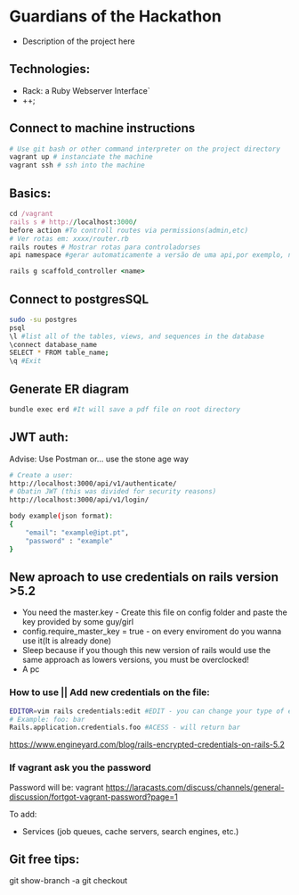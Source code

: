 # Guardians of the Hackathon 
* Description of the project here

## Technologies:
* Rack: a Ruby Webserver Interface`
* ++;

## Connect to machine instructions
``` bash
# Use git bash or other command interpreter on the project directory 
vagrant up # instanciate the machine
vagrant ssh # ssh into the machine
```

## Basics:
``` ruby
cd /vagrant
rails s # http://localhost:3000/
before action #To controll routes via permissions(admin,etc)
# Ver rotas em: xxxx/router.rb
rails routes # Mostrar rotas para controladorses
api namespace #gerar automaticamente a versão de uma api,por exemplo, no ficheiro de rotas

rails g scaffold_controller <name>
```

## Connect to postgresSQL
```bash
sudo -su postgres
psql
\l #list all of the tables, views, and sequences in the database
\connect database_name
SELECT * FROM table_name;
\q #Exit
```

## Generate ER diagram
```bash
bundle exec erd #It will save a pdf file on root directory
```

## JWT auth: 
Advise: Use Postman or... use the stone age way
```bash
# Create a user:
http://localhost:3000/api/v1/authenticate/
# Obatin JWT (this was divided for security reasons)
http://localhost:3000/api/v1/login/

body example(json format):
{
	"email": "example@ipt.pt",
	"password" : "example"
}

```

## New aproach to use credentials on rails version >5.2
* You need the master.key - Create this file on config folder and paste the key provided by some guy/girl
* config.require_master_key = true - on every enviroment do you wanna use it(It is already done)
* Sleep because if you though this new version of rails would use the same approach as lowers versions, you must be overclocked!
* A pc

### How to use || Add new credentials on the file:
```bash
EDITOR=vim rails credentials:edit #EDIT - you can change your type of editor(i.e. sublime)
# Example: foo: bar
Rails.application.credentials.foo #ACESS - will return bar
```
https://www.engineyard.com/blog/rails-encrypted-credentials-on-rails-5.2

### If vagrant ask you the password
Password will be: vagrant
https://laracasts.com/discuss/channels/general-discussion/fortgot-vagrant-password?page=1

To add:
* Services (job queues, cache servers, search engines, etc.)


## Git free tips:
git show-branch -a
git checkout <branch-to-change>